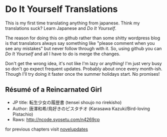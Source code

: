 # Do It Yourself Translations

This is my first time translating anything from japanese. Think my translations suck? Learn Japanese and *Do It Yourself*.

The reason for doing this on github rather than some shitty wordpress blog is that translators always say something like "please comment when you see any mistakes" but never follow through with it. So, using github you can *Do It Yourself* and all I have to do is merge the changes.

Don't get the wrong idea, it's not like I'm lazy or anything! I'm just very busy so don't go expect frequent updates. Probably about once every month-ish. Though I'll try doing it faster once the summer holidays start. No promises!


## Résumé of a Reincarnated Girl

* JP title: 転生少女の履歴書 (tensei shoujo no rirekisho)
* Author: 唐澤和希/鳥好きのピスタチオ (Karasawa Kazuki/Bird-loving Pistachio)
* Raws: <http://ncode.syosetu.com/n4269cp>

for previous chapters visit [novelupdates](https://www.novelupdates.com/series/tensei-shoujo-no-rirekisho/)